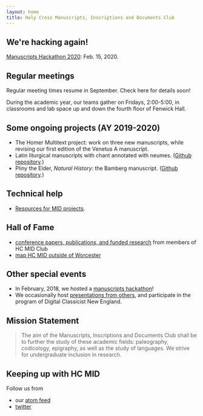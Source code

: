 ```yaml
---
layout: home
title: Holy Cross Manuscripts, Inscriptions and Documents Club
---
```



## We're hacking again!

[Manuscripts Hackathon 2020](https://github.io/hcmid/ms-hackathon-2020/):  Feb. 15, 2020.

## Regular meetings

Regular meeting times resume in September.  Check here for details soon!

During the academic year, our teams gather on Fridays, 2:00-5:00, in classrooms and lab space up and down the fourth floor of Fenwick Hall.




## Some ongoing projects (AY 2019-2020)




-   The Homer Multitext project:   work on three new manuscripts, while revising our first edition of the Venetus A manuscript.
-   Latin liturgical manuscripts with chant annotated with neumes.  ([Github repository](https://github.com/HCMID/chant).)
-   Pliny the Elder, *Natural History*: the Bamberg manuscript.  ([Github repository](https://github.com/HCMID/plinius).)


## Technical help

-  [Resources for MID projects](tech).




## Hall of Fame

-   [conference papers,  publications, and funded research](hof) from members of HC MID Club
-   [map HC MID outside of Worcester](where)

## Other special events


- In February, 2018, we hosted a [manuscripts hackathon](https://hcmid.github.io/ms-hackathon-2018/)!
- We occasionally host [presentations from others](hosted), and participate in the program of Digital Classicist New England.


## Mission Statement


>The aim of the Manuscripts, Inscriptions and Documents Club shall be to further the study of these academic fields: paleography, codicology, epigraphy, as well as the study of languages. We strive for undergraduate inclusion in research.


## Keeping up with HC MID

Follow us from

- our [atom feed](atom.xml)
- [twitter](https://twitter.com/hcmid)
